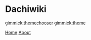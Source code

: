# Dachiwiki

[gimmick:themechooser](Theme)
[gimmick:theme](flatly)

[Home](home.md)
[About](about.md)
